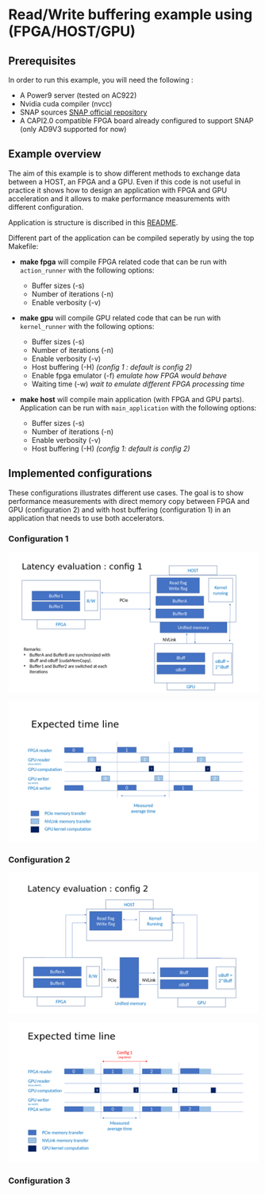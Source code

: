 # Read/Write buffering example using (FPGA/HOST/GPU)

## Prerequisites

In order to run this example, you will need the following :

* A Power9 server (tested on AC922)
* Nvidia cuda compiler (nvcc)
* SNAP sources [SNAP official repository](https://github.com/open-power/snap)
* A CAPI2.0 compatible FPGA board already configured to support SNAP (only AD9V3 supported for now)

## Example overview

The aim of this example is to show different methods to exchange data between a HOST, an FPGA and a GPU. Even if this code is not useful in practice it shows how to design an application with FPGA and GPU acceleration and it allows to make performance measurements with different configuration.

Application is structure is discribed in this [README](https://github.com/sinitame/capi-experiments/tree/read-write-example/fpga-gpu-examples).

Different part of the application can be compiled seperatly by using the top Makefile:

* **make fpga** will compile FPGA related code that can be run with `action_runner` with the following options:
  * Buffer sizes (-s)
  * Number of iterations (-n)
  * Enable verbosity (-v)
  
* **make gpu** will compile GPU related code that can be run with `kernel_runner` with the following options:
  * Buffer sizes (-s)
  * Number of iterations (-n)
  * Enable verbosity (-v)
  * Host buffering (-H) *(config 1 : default is config 2)*
  * Enable fpga emulator (-f) *emulate how FPGA would behave*
  * Waiting time (-w) *wait to emulate different FPGA processing time*

* **make host** will compile main application (with FPGA and GPU parts). Application can be run with `main_application` with the following options:
  * Buffer sizes (-s)
  * Number of iterations (-n)
  * Enable verbosity (-v)
  * Host buffering (-H) *(config 1: default is config 2)*

## Implemented configurations

These configurations illustrates different use cases. The goal is to show performance measurements with direct memory copy between FPGA and GPU (configuration 2) and with host buffering (configuration 1) in an application that needs to use both accelerators.


### Configuration 1

![Alt text](https://raw.githubusercontent.com/sinitame/capi-experiments/read-write-example/fpga-gpu-examples/read-write-example/doc/fpga-gpu-config-1.png "Config 1 figure")

![Alt text](https://raw.githubusercontent.com/sinitame/capi-experiments/read-write-example/fpga-gpu-examples/read-write-example/doc/fpga-gpu-config-1-time-line.png "Config 1 time line")



### Configuration 2

![Alt text](https://raw.githubusercontent.com/sinitame/capi-experiments/read-write-example/fpga-gpu-examples/read-write-example/doc/fpga-gpu-config-2.png "Config 2 figure")

![Alt text](https://raw.githubusercontent.com/sinitame/capi-experiments/read-write-example/fpga-gpu-examples/read-write-example/doc/fpga-gpu-config-2-time-line.png "Config 2 time line")


### Configuration 3
